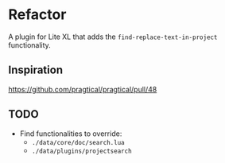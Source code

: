 # Refactor

A plugin for Lite XL that adds the `find-replace-text-in-project` functionality.

## Inspiration

https://github.com/pragtical/pragtical/pull/48

## TODO

- Find functionalities to override:
  - `./data/core/doc/search.lua`
  - `./data/plugins/projectsearch`


